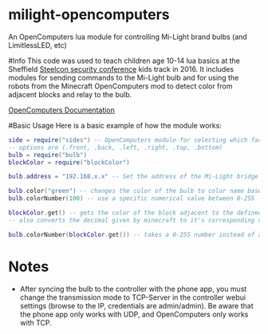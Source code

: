# milight-opencomputers
An OpenComputers lua module for controlling Mi-Light brand bulbs (and LimitlessLED, etc)

#Info
This code was used to teach children age 10-14 lua basics at the Sheffield [Steelcon security conference](https://www.steelcon.info/) kids track in 2016.
It includes modules for sending commands to the Mi-Light bulb and for using the robots from the Minecraft OpenComputers mod to detect color from adjacent blocks and relay to the bulb.


[OpenComputers Documentation](http://ocdoc.cil.li/)

#Basic Usage
Here is a basic example of how the module works:
```.lua
side = require("sides") -- OpenComputers module for selecting which face of a block to calculate commands from e.g robot.detect()
-- options are (.front, .back, .left, .right, .top, .bottom)
bulb = require("bulb")
blockColor = require("blockColor")

bulb.address = "192.168.x.x" -- Set the address of the Mi-Light bridge

bulb.color("green") -- changes the color of the bulb to color name based on a colormap table
bulb.colorNumber(100) -- use a specific numerical value between 0-255

blockColor.get() -- gets the color of the block adjacent to the defined side (defaults to side.forward)
-- also converts the decimal given by minecraft to it's corresponding number on the Mi-Light scale of 0-255

bulb.colorNumber(blockColor.get()) -- takes a 0-255 number instead of a string to set color, use with blockColor.get()
```

# Notes
* After syncing the bulb to the controller with the phone app, you must change the transmission mode to TCP-Server in the controller webui settings (browse to the IP, credentials are admin/admin). Be aware that the phone app only works with UDP, and OpenComputers only works with TCP.
